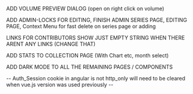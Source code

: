ADD VOLUME PREVIEW DIALOG (open on right click on volume)

ADD ADMIN-LOCKS FOR EDITING, FINISH ADMIN SERIES PAGE, EDITING PAGE, Context Menu for fast delete on series page or adding

LINKS FOR CONTRIBUTORS SHOW JUST EMPTY STRING WHEN THERE ARENT ANY LINKS (CHANGE THAT)

ADD STATS TO COLLECTION PAGE (With Chart etc, month select)

ADD DARK MODE TO ALL THE REMAINING PAGES / COMPONENTS

-- Auth_Session cookie in angular is not http_only will need to be cleared when vue.js version was used previously --